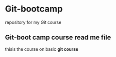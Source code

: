 # Git-bootcamp
repository for my Git course
## Git-boot camp course read me file 
thisis the course on basic **git course**
